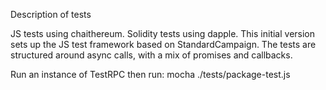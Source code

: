 Description of tests

JS tests using chaithereum. Solidity tests using dapple. 
This initial version sets up the JS test framework based on StandardCampaign.
The tests are structured around async calls, with a mix of promises and callbacks.

Run an instance of TestRPC then run: mocha ./tests/package-test.js


